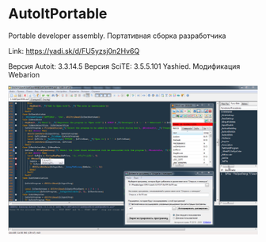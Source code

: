 # AutoItPortable
Portable developer assembly. Портативная сборка разработчика

Link: https://yadi.sk/d/FU5yzsj0n2Hv6Q

Версия Autoit: 3.3.14.5
Версия SciTE: 3.5.5.101 Yashied. Модификация Webarion

![alt text](Screenshot.jpg "AutoIt Portable")
